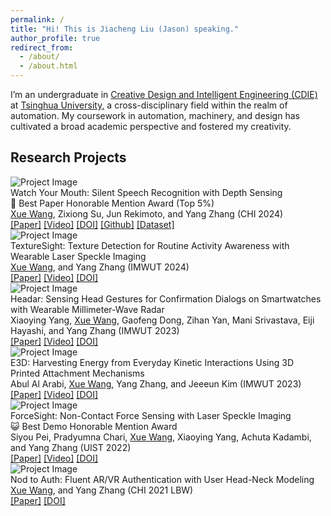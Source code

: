 ```yaml
---
permalink: /
title: "Hi! This is Jiacheng Liu (Jason) speaking."
author_profile: true
redirect_from: 
  - /about/
  - /about.html
---
```


I’m an undergraduate in [Creative Design and Intelligent Engineering (CDIE)](https://www.xyc.tsinghua.edu.cn/en/info/1111/1374.htm) at [Tsinghua University](https://www.tsinghua.edu.cn/en/index.htm), a cross-disciplinary field within the realm of automation. My coursework in automation, machinery, and design has cultivated a broad academic perspective and fostered my creativity.

<h2 id='Research Projects'>Research Projects</h2>


<div class="project">
  <img src="/images/WYM.gif" alt="Project Image" class="project-image">
  <div class="project-description">
    <div class="project-title">Watch Your Mouth: Silent Speech Recognition with Depth Sensing</div>
    <div class="project_award">🏅 Best Paper Honorable Mention Award (Top 5%)</div>
    <div class="project-authors"><u>Xue Wang</u>, Zixiong Su, Jun Rekimoto, and Yang Zhang (CHI 2024)</div>
    <div class="project-links"><a href="https://www.hilab.dev/research/WatchYourMouth/WatchYourMouth.pdf">[Paper]</a> <a href="https://youtu.be/wm8CLepJaCg?si=ybcWvGxI9bqqrcHy">[Video]</a> <a href="https://doi.org/10.1145/3613904.3642092">[DOI]</a> <a href="https://github.com/hilab-open-source/WatchYourMouth">[Github]</a> <a href="https://drive.google.com/drive/folders/174mlRrNpxAdqMASRp7cAU4d0iCTQk7SA">[Dataset]</a> </div>
  </div>
</div>

<div class="project">
  <img src="/images/Texture.gif" alt="Project Image" class="project-image">
  <div class="project-description">
    <div class="project-title">TextureSight: Texture Detection for Routine Activity Awareness with Wearable Laser Speckle Imaging</div>
    <div class="project-authors"><u>Xue Wang</u>, and Yang Zhang (IMWUT 2024)</div>
    <div class="project-links"><a href="https://www.hilab.dev/research/TextureSight/TextureSight.pdf">[Paper]</a> <a href="https://youtu.be/A0YRHyYma5U?si=nDC6D6WjoQ-4F6uI">[Video]</a> <a href="https://doi.org/10.1145/3631413">[DOI]</a> </div>
  </div>
</div>

<div class="project">
  <img src="/images/Headar.gif" alt="Project Image" class="project-image">
  <div class="project-description">
    <div class="project-title">Headar: Sensing Head Gestures for Confirmation Dialogs on Smartwatches with Wearable Millimeter-Wave Radar</div>
    <div class="project-authors">Xiaoying Yang, <u>Xue Wang</u>, Gaofeng Dong, Zihan Yan, Mani Srivastava, Eiji Hayashi, and Yang Zhang (IMWUT 2023)</div>
    <div class="project-links"><a href="https://www.hilab.dev/research/Headar/Headar.pdf">[Paper]</a> <a href="https://youtu.be/haQjXGVPx94">[Video]</a> <a href="https://doi.org/10.1145/3597638.3608410">[DOI]</a> </div>
  </div>
</div>

<div class="project">
  <img src="/images/E3D.gif" alt="Project Image" class="project-image">
  <div class="project-description">
    <div class="project-title">E3D: Harvesting Energy from Everyday Kinetic Interactions Using 3D Printed Attachment Mechanisms</div>
    <div class="project-authors">Abul Al Arabi, <u>Xue Wang</u>, Yang Zhang, and Jeeeun Kim (IMWUT 2023)</div>
    <div class="project-links"><a href="https://www.hilab.dev/research/E3D/E3D.pdf">[Paper]</a> <a href="https://www.youtube.com/watch?v=rQ4pxmuiLG8">[Video]</a> <a href="https://dl.acm.org/doi/10.1145/3610897">[DOI]</a> </div>
  </div>
</div>

<div class="project">
  <img src="/images/ForceSight.gif" alt="Project Image" class="project-image">
  <div class="project-description">
    <div class="project-title">ForceSight: Non-Contact Force Sensing with Laser Speckle Imaging</div>
    <div class="project_award">😺 Best Demo Honorable Mention Award </div>
    <div class="project-authors">Siyou Pei, Pradyumna Chari, <u>Xue Wang</u>, Xiaoying Yang, Achuta Kadambi, and Yang Zhang (UIST 2022)</div>
    <div class="project-links"><a href="https://www.hilab.dev/research/ForceSight/ForceSight.pdf">[Paper]</a> <a href="https://youtu.be/ErxOZNqMSAc">[Video]</a> <a href="https://dl.acm.org/doi/10.1145/3526113.3545622">[DOI]</a> </div>
  </div>
</div>

<div class="project">
  <img src="/images/Nod.gif" alt="Project Image" class="project-image">
  <div class="project-description">
    <div class="project-title">Nod to Auth: Fluent AR/VR Authentication with User Head-Neck Modeling</div>
    <div class="project-authors"><u>Xue Wang</u>, and Yang Zhang (CHI 2021 LBW)</div>
    <div class="project-links"><a href="https://dl.acm.org/doi/pdf/10.1145/3411763.3451769">[Paper]</a> <a href="https://doi.org/10.1145/3411763.3451769">[DOI]</a> </div>
  </div>
</div>
